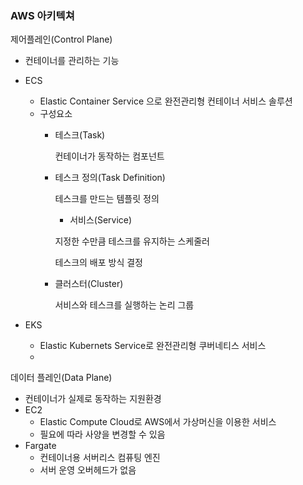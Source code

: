 
### AWS 아키텍쳐

제어플레인(Control Plane)

- 컨테이너를 관리하는 기능
- ECS
    - Elastic Container Service 으로 완전관리형 컨테이너 서비스 솔루션
    - 구성요소
        - 테스크(Task)
            
            컨테이너가 동작하는 컴포넌트
            
        - 테스크 정의(Task Definition)
            
            테스크를 만드는 템플릿 정의
            
            - 서비스(Service)
            
            지정한 수만큼 테스크를 유지하는 스케줄러
            
            테스크의 배포 방식 결정
            
        - 클러스터(Cluster)
            
            서비스와 테스크를 실행하는 논리 그룹
            
- EKS
    - Elastic Kubernets Service로 완전관리형 쿠버네티스 서비스
    - 

데이터 플레인(Data Plane)

- 컨테이너가 실제로 동작하는 지원환경
- EC2
    - Elastic Compute Cloud로 AWS에서 가상머신을 이용한 서비스
    - 필요에 따라 사양을 변경할 수 있음
- Fargate
    - 컨테이너용 서버리스 컴퓨팅 엔진
    - 서버 운영 오버헤드가 없음